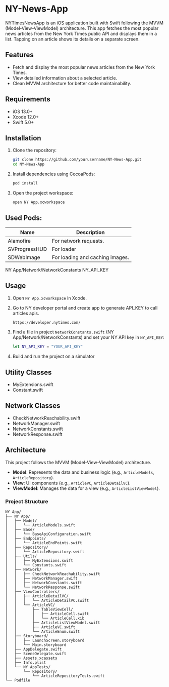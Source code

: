 # NY-News-App
NYTimesNewsApp is an iOS application built with Swift following the MVVM (Model-View-ViewModel) architecture. This app fetches the most popular news articles from the New York Times public API and displays them in a list. Tapping on an article shows its details on a separate screen.


## Features

- Fetch and display the most popular news articles from the New York Times.
- View detailed information about a selected article.
- Clean MVVM architecture for better code maintainability.


## Requirements

- iOS 13.0+
- Xcode 12.0+
- Swift 5.0+


## Installation

1. Clone the repository:

    ```bash
    git clone https://github.com/yourusername/NY-News-App.git
    cd NY-News-App
    ```

2. Install dependencies using CocoaPods:

    ```bash
    pod install
    ```

3. Open the project workspace:

    ```bash
    open NY App.xcworkspace
    ```

## Used Pods:

| Name | Description |
| --- | --- |
| Alamofire | For network requests. |
| SVProgressHUD | For loader |
| SDWebImage | For loading and caching images. |


NY App/Network/NetworkConstants NY_API_KEY

## Usage

1. Open `NY App.xcworkspace` in Xcode.
2. Go to NY developer portal and create app to generate API_KEY to call articles apis.

    ```bash
	https://developer.nytimes.com/
    ```

3. Find a file in project `NetworkConstants.swift` (NY App/Network/NetworkConstants) and set your NY API key in `NY_API_KEY`:

    ```swift
	let NY_API_KEY = "YOUR_API_KEY"
    ```

4. Build and run the project on a simulator


## Utility Classes

- MyExtensions.swift
- Constant.swift


## Network Classes

- CheckNetworkReachability.swift
- NetworkManager.swift
- NetworkConstants.swift
- NetworkResponse.swift


## Architecture

This project follows the MVVM (Model-View-ViewModel) architecture.

- **Model**: Represents the data and business logic (e.g., `ArticleModels`, `ArticleRepository`).
- **View**: UI components (e.g., `ArticleVC`, `ArticleDetailVC`).
- **ViewModel**: Manages the data for a view (e.g., `ArticleListViewModel`).


### Project Structure

```plaintext
NY App/
├── NY App/
│   ├── Model/
│   │   └── ArticleModels.swift
│   ├── Base/
│   │   └── BaseApiConfiguration.swift
│   ├── Endpoints/
│   │   └── ArticleEndPoints.swift
│   ├── Repository/
│   │   └── ArticleRepository.swift
│   ├── Utils/
│   │   ├── MyExtensions.swift
│   │   └── Constants.swift
│   ├── Network/
│   │   ├── CheckNetworkReachability.swift
│   │   ├── NetworkManager.swift
│   │   ├── NetworkConstants.swift
│   │   └── NetworkResponse.swift
│   ├── ViewControllers/
│   │   ├── ArticleDetailVC/
│   │   │   └── ArticleDetailVC.swift
│   │   └── ArticleVC/
│   │       ├── TableViewCell/
│   │       │   ├── ArticleCell.swift
│   │       │   └── ArticleCell.xib
│   │       ├── ArticleListViewModel.swift
│   │       ├── ArticleVC.swift
│   │       └── ArticleEnum.swift
│   ├── Storyboard/
│   │   ├── LaunchScreen.storyboard
│   │   └── Main.storyboard
│   ├── AppDelegate.swift
│   ├── SceneDelegate.swift
│   ├── Assets.xcassets
│   ├── Info.plist
│   └── NY AppTests/
│       └── Repository/
│           └── ArticleRepositoryTests.swift
└── Podfile

